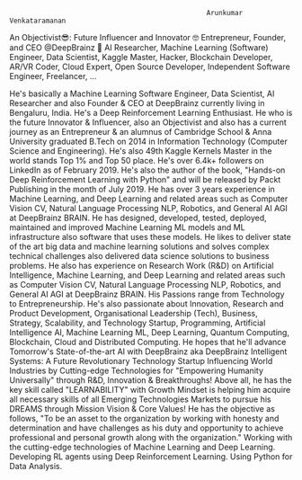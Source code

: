                                                      Arunkumar Venkataramanan

An Objectivist😎: Future Influencer and Innovator 🤓 Entrepreneur, Founder, and CEO @DeepBrainz 🤖 AI Researcher, Machine Learning (Software) Engineer, Data Scientist, Kaggle Master, Hacker, Blockchain Developer, AR/VR Coder, Cloud Expert, Open Source Developer, Independent Software Engineer, Freelancer, ...

He's basically a Machine Learning Software Engineer, Data Scientist, AI Researcher and also Founder & CEO at DeepBrainz currently living in Bengaluru, India. He's a Deep Reinforcement Learning Enthusiast. He who is the future Innovator & Influencer, also an Objectivist and also has a current journey as an Entrepreneur & an alumnus of Cambridge School & Anna University graduated B.Tech on 2014 in Information Technology (Computer Science and Engineering). He's also 49th Kaggle Kernels Master in the world stands Top 1% and Top 50 place. He's over 6.4k+ followers on LinkedIn as of February 2019. He's also the author of the book, "Hands-on Deep Reinforcement Learning with Python" and will be released by Packt Publishing in the month of July 2019. He has over 3 years experience in Machine Learning, and Deep Learning and related areas such as Computer Vision CV, Natural Language Processing NLP, Robotics, and General AI AGI at DeepBrainz BRAIN. He has designed, developed, tested, deployed, maintained and improved Machine Learning ML models and ML infrastructure also software that uses these models. He likes to deliver state of the art big data and machine learning solutions and solves complex technical challenges also delivered data science solutions to business problems. He also has experience on Research Work (R&D) on Artificial Intelligence, Machine Learning, and Deep Learning and related areas such as Computer Vision CV, Natural Language Processing NLP, Robotics, and General AI AGI at DeepBrainz BRAIN. His Passions range from Technology to Entrepreneurship. He's also passionate about Innovation, Research and Product Development, Organisational Leadership (Tech), Business, Strategy, Scalability, and Technology Startup, Programming, Artificial Intelligence AI, Machine Learning ML, Deep Learning, Quantum Computing, Blockchain, Cloud and Distributed Computing. He hopes that he'll advance Tomorrow's State-of-the-art AI with DeepBrainz aka DeepBrainz Intelligent Systems: A Future Revolutionary Technology Startup Influencing World Industries by Cutting-edge Technologies for "Empowering Humanity Universally" through R&D, Innovation & Breakthroughs! Above all, he has the key skill called "LEARNABILITY" with Growth Mindset is helping him acquire all necessary skills of all Emerging Technologies Markets to pursue his DREAMS through Mission Vision & Core Values! He has the objective as follows, "To be an asset to the organization by working with honesty and determination and have challenges as his duty and opportunity to achieve professional and personal growth along with the organization." 
Working with the cutting-edge technologies of Machine Learning and Deep Learning. Developing RL agents using Deep Reinforcement Learning. Using Python for Data Analysis.
